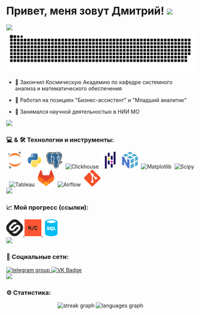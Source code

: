 # Привет, меня зовут Дмитрий! <img src="https://media.giphy.com/media/hvRJCLFzcasrR4ia7z/giphy.gif" width="40">

<img src="https://user-images.githubusercontent.com/73097560/115834477-dbab4500-a447-11eb-908a-139a6edaec5c.gif">

<picture>
  <source media="(prefers-color-scheme: dark)" srcset="https://raw.githubusercontent.com/platane/platane/output/github-contribution-grid-snake-dark.svg">
  <source media="(prefers-color-scheme: light)" srcset="https://raw.githubusercontent.com/platane/platane/output/github-contribution-grid-snake.svg">
  <img alt="github contribution grid snake animation" src="https://raw.githubusercontent.com/platane/platane/output/github-contribution-grid-snake.svg">
</picture>

- 🔭  Закончил Космическую Академию по кафедре системного анализа и математического обеспечения
 
- 🌱  Работал на позициях "Бизнес-ассистент" и "Младший аналитик" 

- 🤔  Занимался научной деятельностью в НИИ МО

<img src="https://user-images.githubusercontent.com/73097560/115834477-dbab4500-a447-11eb-908a-139a6edaec5c.gif"> 

### 💻 & 🛠 Технологии и инструменты: 

<div>
  <img src="https://github.com/devicons/devicon/blob/master/icons/jupyter/jupyter-original.svg" title="Jupyter" alt="Jupyter" width="45" height="45"/>&nbsp
  <img src="https://github.com/devicons/devicon/blob/master/icons/python/python-original.svg" title="Python" alt="Python" width="45" height="45"/>&nbsp
  <img src="https://github.com/devicons/devicon/blob/master/icons/postgresql/postgresql-original.svg" title="Postgresql" alt="Postgresql" width="45" height="45"/>&nbsp
  <img src="assets/icons/clickhouse.svg" title="Clickhouse" alt="Clickhouse" width="45" height="45"/>&nbsp
  <img src="https://github.com/devicons/devicon/blob/master/icons/pandas/pandas-original.svg" title="Pandas" alt="Pandas" width="45" height="45"/>&nbsp
  <img src="https://github.com/devicons/devicon/blob/master/icons/numpy/numpy-original.svg" title="Numpy" alt="Numpy" width="45" height="45"/>&nbsp
  <img src="https://upload.wikimedia.org/wikipedia/commons/0/01/Created_with_Matplotlib-logo.svg" title="Matplotlib" alt="Matplotlib" width="45" height="45"/>&nbsp
  <img src="https://upload.wikimedia.org/wikipedia/commons/b/b2/SCIPY_2.svg" title="Scipy" alt="Scipy" width="45" height="45"/>&nbsp
  <img src="assets/icons/tableau.svg" title="Tableau" alt="Tableau" width="45" height="45"/>&nbsp
  <img src="https://github.com/devicons/devicon/blob/master/icons/gitlab/gitlab-original.svg" title="Gitlab" alt="Gitlab" width="45" height="45"/>&nbsp
  <img src="assets/icons/airflow.svg" title="Airflow" alt="Airflow" width="45" height="45"/>&nbsp
  <img src="https://github.com/devicons/devicon/blob/master/icons/git/git-original.svg" title="Git" alt="Git" width="45" height="45"/>&nbsp
</div>

<img src="https://user-images.githubusercontent.com/73097560/115834477-dbab4500-a447-11eb-908a-139a6edaec5c.gif">

### 📈 Мой прогресс (ссылки):
 <div id="badges">
    <a href="https://stepik.org/users/434117023/profile" target="_blank">
      <img src="assets/stepik.png" width="45" height="45" alt="Stepik" />
    <a href="https://drive.google.com/file/d/1X3LxKDhfx5uRdeJ8jX5y6kA_o_KNb-Je/view?usp=sharing" target="_blank">
      <img src="assets/karpov.png" width="45" height="45" alt="KarpovCourses"/>
    <a href="https://drive.google.com/file/d/1LvGtlvEFW-VuCQ2RpHLrweOt4lfxqOAg/view?usp=sharing" target="_blank">
      <img src="assets/sql.svg" width="45" height="45" alt="sql"/>
    </a>
  </div>

<img src="https://user-images.githubusercontent.com/73097560/115834477-dbab4500-a447-11eb-908a-139a6edaec5c.gif">

### 🤝 Социальные сети:

 <div id="badges">
    <a href="https://t.me/starkkof" target="_blank">
      <img src="https://cdn-icons-png.flaticon.com/512/2111/2111646.png" width="40" height="40" alt="telegram group" />
    <a href="https://vk.com/id279852670" target="_blank">
      <img src="https://cdn-icons-png.flaticon.com/512/145/145813.png" width="40" height="40" alt="VK Badge"/>
    </a>
  </div>

<img src="https://user-images.githubusercontent.com/73097560/115834477-dbab4500-a447-11eb-908a-139a6edaec5c.gif">

### ⚙️ Статистика:

<div align="center">
  <img src="https://streak-stats.demolab.com?user=iDmitryMartynov&locale=en&mode=daily&theme=dark&hide_border=false&border_radius=5&order=3" height="150" alt="streak graph"  />
  <img src="https://github-readme-stats.vercel.app/api/top-langs?username=iDmitryMartynov&locale=en&hide_title=false&layout=compact&card_width=320&langs_count=5&theme=dracula&hide_border=false&order=2" height="150" alt="languages graph"/>
</div>

